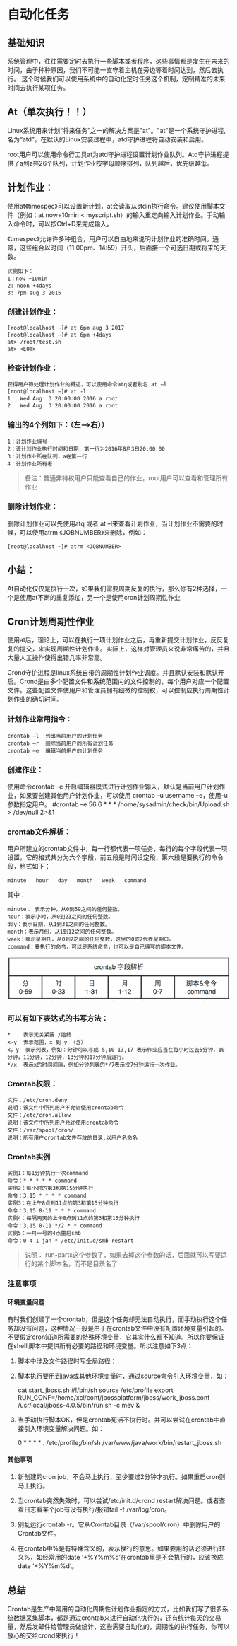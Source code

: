 # 自动化任务
## 基础知识
系统管理中，往往需要定时去执行一些脚本或者程序，这些事情都是发生在未来的时间，由于种种原因，我们不可能一直守着主机在旁边等着时间达到，然后去执行。
这个时候我们可以使用系统中的自动化定时任务这个机制，定制精准的未来时间去执行某项任务。

## At（单次执行！！）
Linux系统用来计划“将来任务”之一的解决方案是"at"。"at"是一个系统守护进程,名为“atd”。在默认的Linux安装过程中，atd守护进程将自动安装和启用。

root用户可以使用命令行工具at为atd守护进程设置计划作业队列。Atd守护进程提供了a到z共26个队列，计划作业按字母顺序排列，队列越后，优先级越低。

## 计划作业：

使用at《timespec》可以设置新计划，at会读取从stdin执行命令。建议使用脚本文件（例如：at now+10min < myscript.sh）的输入重定向输入计划作业。手动输入命令时，可以按Ctrl+D来完成输入。

《timespec》允许许多种组合，用户可以自由地来说明计划作业的准确时间。通常，这些组合以时间（11:00pm、14:59）开头，后面接一个可选日期或将来的天数。

	实例如下：
	1：now +10min
	2: noon +4days
	3: 7pm aug 3 2015

### 创建计划作业：
	[root@localhost ~]# at 6pm aug 3 2017
	[root@localhost ~]# at 6pm +4days
	at> /root/test.sh
	at> <EOT>
### 检查计划作业：
	获得用户待处理计划作业的概述，可以使用命令atq或者别名 at –l
	[root@localhost ~]# at -l
	1	Wed Aug  3 20:00:00 2016 a root
	2	Wed Aug  3 20:00:00 2016 a root
### 输出的4个列如下：（左-->右））
	1：计划作业编号
	2：该计划作业执行时间和日期，第一行为2016年8月3日20:00:00
	3：计划作业所在队列，a在第一行
	4：计划作业所有者
>备注：普通非特权用户只能查看自己的作业，root用户可以查看和管理所有作业

### 删除计划作业：
删除计划作业可以先使用atq 或者 at –l来查看计划作业，当计划作业不需要的时候，可以使用atrm 《JOBNUMBER》来删除，例如：

	[root@localhost ~]# atrm <JOBNUMBER>

## 小结：
At自动化仅仅是执行一次，如果我们需要周期反复的执行，那么你有2种选择，一个是使用at不断的重复添加，另一个是使用cron计划周期性作业

## Cron计划周期性作业
使用at后，理论上，可以在执行一项计划作业之后，再重新提交计划作业，反反复复的提交，来实现周期性计划作业。实际上，这样对管理员来说非常痛苦的，并且大量人工操作使得出错几率非常高。

Crond守护进程是linux系统自带的周期性计划作业调度。并且默认安装和默认开启。Crond是由多个配置文件和系统范围内的文件控制的，每个用户对应一个配置文件。这些配置文件使用户和管理员拥有细微的控制权，可以控制应执行周期性计划作业的确切时间。

### 计划作业常用指令：
	crontab –l	列出当前用户的计划任务
	crontab –r	删除当前用户的所有计划任务
	crontab –e	编辑当前用户的计划任务
### 创建作业：
使用命令crontab –e 开启编辑器模式进行计划作业输入，默认是当前用户计划作业，如果要创建其他用户计划作业，可以使用 crontab –u username –e，使用-u参数指定用户。
	#crontab –e
	56 6 * * * /home/sysadmin/check/bin/Upload.sh > /dev/null 2>&1
### crontab文件解析：
用户所建立的crontab文件中，每一行都代表一项任务，每行的每个字段代表一项设置，它的格式共分为六个字段，前五段是时间设定段，第六段是要执行的命令段，格式如下：
	
	minute   hour   day   month   week   command
其中：

	minute： 表示分钟，从0到59之间的任何整数。
	hour：表示小时，从0到23之间的任何整数。
	day：表示日期，从1到31之间的任何整数。
	month：表示月份，从1到12之间的任何整数。
	week：表示星期几，从0到7之间的任何整数，这里的0或7代表星期日。
	command：要执行的命令，可以是系统命令，也可以是自己编写的脚本文件。

![png](./images/crontab/1.png)
 
### 可以有如下表达式的书写方法：

	*    表示无关紧要 /始终
	x-y  表示范围，x 到 y （含）
	x，y  表示列表，例如：分钟可以写成 5,10-13,17 表示作业应当在每小时过去5分钟，10分钟，11分钟，12分钟，13分钟和17分钟后运行。
	*/x  表示x的时间间隔，例如分钟列表的*/7表示没7分钟运行一次作业。

### Crontab权限：

	文件：/etc/cron.deny
	说明：该文件中所列用户不允许使用crontab命令
	文件：/etc/cron.allow
	说明：该文件中所列用户允许使用crontab命令
	文件：/var/spool/cron/
	说明：所有用户crontab文件存放的目录,以用户名命名

### Crontab实例

	实例1：每1分钟执行一次command
	命令：* * * * * command
	实例2：每小时的第3和第15分钟执行
	命令：3,15 * * * * command
	实例3：在上午8点到11点的第3和第15分钟执行
	命令：3,15 8-11 * * * command
	实例4：每隔两天的上午8点到11点的第3和第15分钟执行
	命令：3,15 8-11 */2 * * command
	实例5：一月一号的4点重启smb 
	命令：0 4 1 jan * /etc/init.d/smb restart
>说明：
run-parts这个参数了，如果去掉这个参数的话，后面就可以写要运行的某个脚本名，而不是目录名了

### 注意事项
####  环境变量问题

有时我们创建了一个crontab，但是这个任务却无法自动执行，而手动执行这个任务却没有问题，这种情况一般是由于在crontab文件中没有配置环境变量引起的。
不要假定cron知道所需要的特殊环境变量，它其实什么都不知道。所以你要保证在shelll脚本中提供所有必要的路径和环境变量。所以注意如下3点：

1. 脚本中涉及文件路径时写全局路径；

2. 脚本执行要用到java或其他环境变量时，通过source命令引入环境变量，如：

	cat start_jboss.sh
	#!/bin/sh
	source /etc/profile
	export RUN_CONF=/home/xcl/conf/jbossplatform/jboss/work_jboss.conf
	/usr/local/jboss-4.0.5/bin/run.sh -c mev &

3. 当手动执行脚本OK，但是crontab死活不执行时。并可以尝试在crontab中直接引入环境变量解决问题。如：

	0 * * * * . /etc/profile;/bin/sh /var/www/java/work/bin/restart_jboss.sh

#### 其他事项

1. 新创建的cron job，不会马上执行，至少要过2分钟才执行。如果重启cron则马上执行。

2. 当crontab突然失效时，可以尝试/etc/init.d/crond restart解决问题。或者查看日志看某个job有没有执行/报错tail -f /var/log/cron。

3. 别乱运行crontab -r。它从Crontab目录（/var/spool/cron）中删除用户的Crontab文件。

4. 在crontab中%是有特殊含义的，表示换行的意思。如果要用的话必须进行转义\%，如经常用的date ‘+%Y%m%d’在crontab里是不会执行的，应该换成date ‘+\%Y\%m\%d’。

## 总结
Crontab是生产中常用的自动化周期性计划作业指定的方式，比如我们写了很多系统数据采集脚本，都是通过crontab来进行自动化执行的，还有统计每天的交易量，然后发邮件给管理员做统计，这些需要自动化的，周期性的执行任务，你可以放心的交给crond来执行！


